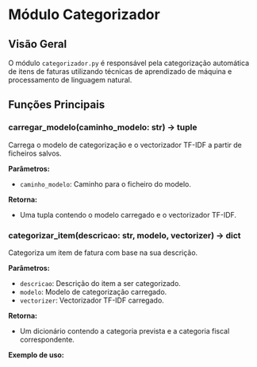 # Módulo Categorizador

## Visão Geral
O módulo `categorizador.py` é responsável pela categorização automática de itens de faturas utilizando técnicas de aprendizado de máquina e processamento de linguagem natural.

## Funções Principais

### carregar_modelo(caminho_modelo: str) -> tuple
Carrega o modelo de categorização e o vectorizador TF-IDF a partir de ficheiros salvos.

**Parâmetros:**
- `caminho_modelo`: Caminho para o ficheiro do modelo.

**Retorna:**
- Uma tupla contendo o modelo carregado e o vectorizador TF-IDF.

### categorizar_item(descricao: str, modelo, vectorizer) -> dict
Categoriza um item de fatura com base na sua descrição.

**Parâmetros:**
- `descricao`: Descrição do item a ser categorizado.
- `modelo`: Modelo de categorização carregado.
- `vectorizer`: Vectorizador TF-IDF carregado.

**Retorna:**
- Um dicionário contendo a categoria prevista e a categoria fiscal correspondente.

**Exemplo de uso:**